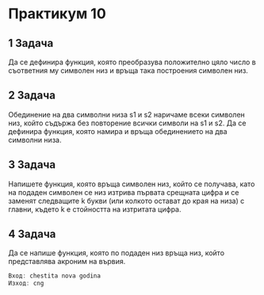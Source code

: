 # Практикум 10

## **1 Задача**

Да се дефинира функция, която преобразува положително цяло число в съответния му символен низ и връща така построения
символен низ.

## **2 Задача**

Обединение на два символни низа s1 и s2 наричаме
всеки символен низ, който съдържа без повторение всички символи на
s1 и s2. Да се дефинира функция, която намира и връща обединението
на два символни низа.

## **3 Задача**

Напишете функция, която връща символен низ, който се получава, като на подаден символен се низ изтрива първата срещната цифра и се заменят следващите k букви (или колкото остават до края на низа) с главни, където k е стойността на изтритата цифра.

## **4 Задача**

Да се напише функция, която по подаден низ връща низ, който представлява акроним на вървия.
```C++
Вход: chestita nova godina
Изход: cng
```
